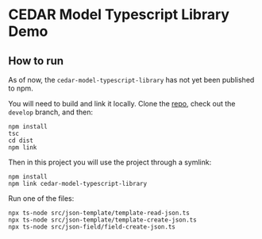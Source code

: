 # CEDAR Model Typescript Library Demo

## How to run
As of now, the `cedar-model-typescript-library` has not yet been published to npm.

You will need to build and link it locally.
Clone the [repo](https://github.com/metadatacenter/cedar-model-typescript-library), check out the `develop` branch, and then:  

```shell
npm install
tsc
cd dist
npm link
```
Then in this project you will use the project through a symlink:
```shell
npm install
npm link cedar-model-typescript-library
```

Run one of the files:
```shell
npx ts-node src/json-template/template-read-json.ts
npx ts-node src/json-template/template-create-json.ts
npx ts-node src/json-field/field-create-json.ts
```
